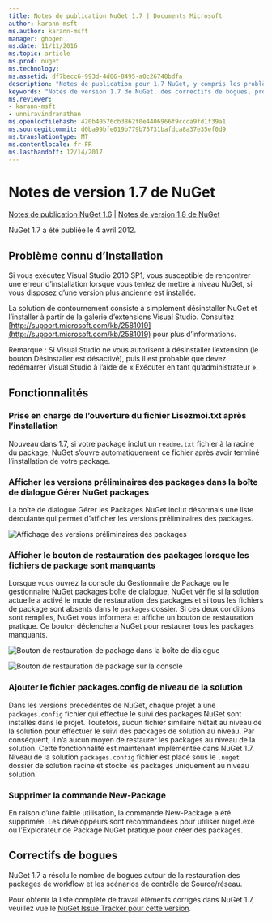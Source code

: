 ```yaml
---
title: Notes de publication NuGet 1.7 | Documents Microsoft
author: karann-msft
ms.author: karann-msft
manager: ghogen
ms.date: 11/11/2016
ms.topic: article
ms.prod: nuget
ms.technology: 
ms.assetid: df7becc6-993d-4d06-8495-a0c26748bdfa
description: "Notes de publication pour 1.7 NuGet, y compris les problèmes connus, les correctifs de bogues, les fonctionnalités ajoutées et dcr."
keywords: "Notes de version 1.7 de NuGet, des correctifs de bogues, problèmes connus, ajouté des fonctionnalités, DCR"
ms.reviewer:
- karann-msft
- unniravindranathan
ms.openlocfilehash: 420b40576cb3862f0e4406966f9ccca9fd1f39a1
ms.sourcegitcommit: d0ba99bfe019b779b75731bafdca8a37e35ef0d9
ms.translationtype: MT
ms.contentlocale: fr-FR
ms.lasthandoff: 12/14/2017
---
```

# <a name="nuget-17-release-notes"></a>Notes de version 1.7 de NuGet

[Notes de publication NuGet 1.6](../release-notes/nuget-1.6.md) | [Notes de version 1.8 de NuGet](../release-notes/nuget-1.8.md)

NuGet 1.7 a été publiée le 4 avril 2012.

## <a name="known-installation-issue"></a>Problème connu d’Installation
Si vous exécutez Visual Studio 2010 SP1, vous susceptible de rencontrer une erreur d’installation lorsque vous tentez de mettre à niveau NuGet, si vous disposez d’une version plus ancienne est installée.

La solution de contournement consiste à simplement désinstaller NuGet et l’installer à partir de la galerie d’extensions Visual Studio.  Consultez [http://support.microsoft.com/kb/2581019](http://support.microsoft.com/kb/2581019) pour plus d’informations.

Remarque : Si Visual Studio ne vous autorisent à désinstaller l’extension (le bouton Désinstaller est désactivé), puis il est probable que devez redémarrer Visual Studio à l’aide de « Exécuter en tant qu’administrateur ».

## <a name="features"></a>Fonctionnalités

### <a name="support-opening-readmetxt-file-after-installation"></a>Prise en charge de l’ouverture du fichier Lisezmoi.txt après l’installation
Nouveau dans 1.7, si votre package inclut un `readme.txt` fichier à la racine du package, NuGet s’ouvre automatiquement ce fichier après avoir terminé l’installation de votre package.

### <a name="show-prerelease-packages-in-the-manage-nuget-packages-dialog"></a>Afficher les versions préliminaires des packages dans la boîte de dialogue Gérer NuGet packages
La boîte de dialogue Gérer les Packages NuGet inclut désormais une liste déroulante qui permet d’afficher les versions préliminaires des packages.

![Affichage des versions préliminaires des packages](./media/prerelease-dropdown.png)

### <a name="show-package-restore-button-when-package-files-are-missing"></a>Afficher le bouton de restauration des packages lorsque les fichiers de package sont manquants
Lorsque vous ouvrez la console du Gestionnaire de Package ou le gestionnaire NuGet packages boîte de dialogue, NuGet vérifie si la solution actuelle a activé le mode de restauration des packages et si tous les fichiers de package sont absents dans le `packages` dossier. Si ces deux conditions sont remplies, NuGet vous informera et affiche un bouton de restauration pratique. Ce bouton déclenchera NuGet pour restaurer tous les packages manquants.

![Bouton de restauration de package dans la boîte de dialogue](./media/packagerestore-dialog.png)

![Bouton de restauration de package sur la console](./media/packagerestore-console.png)

### <a name="add-solution-level-packagesconfig-file"></a>Ajouter le fichier packages.config de niveau de la solution
Dans les versions précédentes de NuGet, chaque projet a une `packages.config` fichier qui effectue le suivi des packages NuGet sont installés dans le projet. Toutefois, aucun fichier similaire n’était au niveau de la solution pour effectuer le suivi des packages de solution au niveau. Par conséquent, il n’a aucun moyen de restaurer les packages au niveau de la solution.
Cette fonctionnalité est maintenant implémentée dans NuGet 1.7. Niveau de la solution `packages.config` fichier est placé sous le `.nuget` dossier de solution racine et stocke les packages uniquement au niveau solution.

### <a name="remove-new-package-command"></a>Supprimer la commande New-Package
En raison d’une faible utilisation, la commande New-Package a été supprimée. Les développeurs sont recommandées pour utiliser nuget.exe ou l’Explorateur de Package NuGet pratique pour créer des packages.

## <a name="bug-fixes"></a>Correctifs de bogues
NuGet 1.7 a résolu le nombre de bogues autour de la restauration des packages de workflow et les scénarios de contrôle de Source/réseau.

Pour obtenir la liste complète de travail éléments corrigés dans NuGet 1.7, veuillez vue le [NuGet Issue Tracker pour cette version](http://nuget.codeplex.com/workitem/list/advanced?keyword=&status=Closed&type=All&priority=All&release=NuGet%201.7&assignedTo=All&component=All&sortField=Votes&sortDirection=Descending&page=0).
